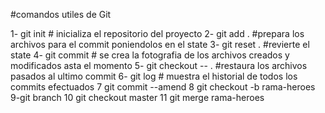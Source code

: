 #comandos utiles de Git

1- git init # inicializa el repositorio del proyecto 
2- git add . #prepara los archivos para el commit poniendolos en el state
3- git reset . #revierte el state 
4- git commit # se crea la fotografia de los archivos creados y modificados asta el momento 
5- git checkout -- . #restaura los archivos pasados al ultimo commit 
6- git log  # muestra el historial de  todos los commits efectuados
7 git commit --amend
8 git checkout  -b rama-heroes
9-git branch
10 git checkout master
11 git merge rama-heroes

